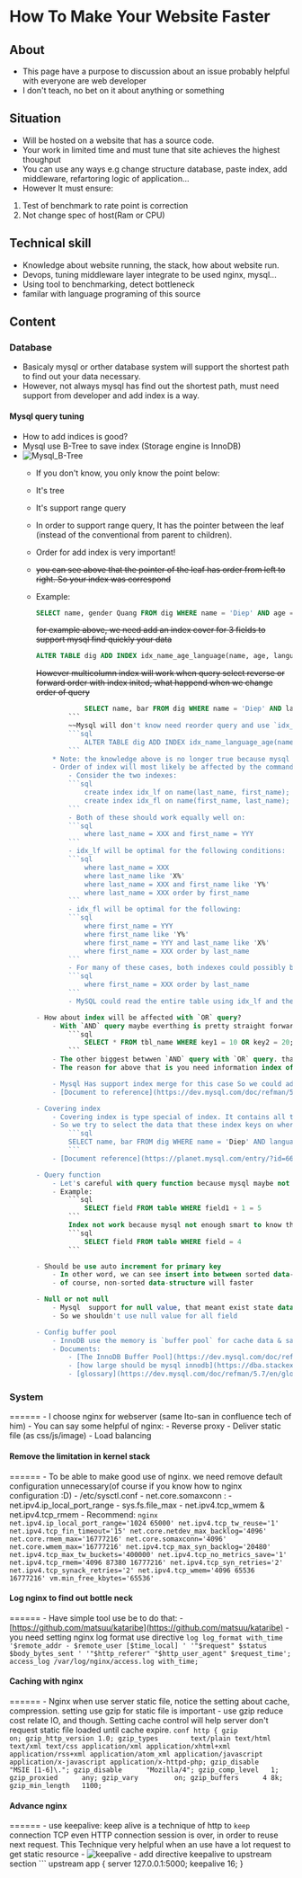 # How To Make Your Website Faster


## About

- This page have a purpose to discussion about an issue probably helpful with everyone are web developer
- I don't teach, no bet on it about anything or something
	
## Situation
- Will be hosted on a website that has a source code.
- Your work in limited time and must tune that site achieves the highest thoughput
- You can use any ways e.g change structure database, paste index, add middleware, refartoring logic of application...
- However It must ensure:
1. Test of benchmark to rate point is correction
2. Not change spec of host(Ram or CPU)

## Technical skill
- Knowledge about website running, the stack, how about website run.
- Devops, tuning middleware layer integrate to be used nginx, mysql...
- Using tool to benchmarking, detect bottleneck
- familar with language programing of this source

## Content

### Database
- Basicaly mysql or orther database system will support the shortest path to find out your data necessary.
- However, not always mysql has find out the shortest path, must need support from developer and add index is a way.
#### Mysql query tuning
- How to add indices is good?
- Mysql use B-Tree to save index (Storage engine is InnoDB)
- ![Mysql_B-Tree](https://github.com/mui-le/blog/blob/master/mysql_b_tree.jpg)
    - If you don't know, you only know the point below:
	- It's tree
	- It's support range query
	- In order to support range query, It has the pointer between the leaf (instead of the conventional from parent to children).

  - Order for add index is very important!
  - ~~you can see above that the pointer of the leaf has order from left to right. So your index was correspond~~
  - Example:
	```sql
	SELECT name, gender Quang FROM dig WHERE name = 'Diep' AND age = '30' AND language = 'japan' 
	```
	~~for example above, we need add an index cover for 3 fields to support mysql find quickly your data~~ 
	```sql
	ALTER TABLE dig ADD INDEX idx_name_age_language(name, age, language)
	```
	~~However multicolumn index will work when query select reverse or forward order with index inited, what happend when we change order of query~~
	```sql
				SELECT name, bar FROM dig WHERE name = 'Diep' AND language = 'vietnam' AND age = '30'
			```
			~~Mysql will don't know need reorder query and use `idx_name_age_language` to find. So you will need re-init index alert:
			```sql
				ALTER TABLE dig ADD INDEX idx_name_language_age(name, language, age)
			```
		* Note: the knowledge above is no longer true because mysql has support for now [index-condition-pushdown-optimization](https://dev.mysql.com/doc/refman/5.6/en/index-condition-pushdown-optimization.html)
		- Order of index will most likely be affected by the command `LIKE`. You can reference [multiple-column-indexes](https://dev.mysql.com/doc/refman/5.7/en/multiple-column-indexes.html)
			- Consider the two indexes:
			```sql
				create index idx_lf on name(last_name, first_name);
				create index idx_fl on name(first_name, last_name);
			```
			- Both of these should work equally well on:
			```sql
				where last_name = XXX and first_name = YYY
			```
			- idx_lf will be optimal for the following conditions:
			```sql
				where last_name = XXX
				where last_name like 'X%'
				where last_name = XXX and first_name like 'Y%'
				where last_name = XXX order by first_name
			```
			- idx_fl will be optimal for the following:
			```sql
				where first_name = YYY
				where first_name like 'Y%'
				where first_name = YYY and last_name like 'X%'
				where first_name = XXX order by last_name
			```
			- For many of these cases, both indexes could possibly be used, but one is optimal. For instance, consider idx_lf with the query:
			```sql
				where first_name = XXX order by last_name
			```
			- MySQL could read the entire table using idx_lf and then do the filtering after the order by. I don't think this is an optimization option in practice (for MySQL), but that can happen in other databases.

	- How about index will be affected with `OR` query?
		- With `AND` query maybe everthing is pretty straight forward. But things are not so easy with `OR` query
			```sql
				SELECT * FROM tbl_name WHERE key1 = 10 OR key2 = 20;
			```
		- The other biggest betwwen `AND` query with `OR` query. that with `AND` query you can use `multi column index` but `OR` is not. Why?
		- The reason for above that is you need information index of field1, field2... But Do not need the in the same time because it's `OR` condition. So what is you solution in this case?

		- Mysql Has support index merge for this case So we could add an index for field1, an index for field2....an index for fieldm. Mysql will support them merge them, the first it will be find whose record relate index of field1, after that will be find the index relate of field2...then merge result of them.
		- [Document to reference](https://dev.mysql.com/doc/refman/5.7/en/index-merge-optimization.html) 

	- Covering index
		- Covering index is type special of index. It contains all the data always needs to search
		- So we try to select the data that these index keys on where clause
			```sql
			SELECT name, bar FROM dig WHERE name = 'Diep' AND language = 'vietnam' AND age = '30'
			```
		- [Document reference](https://planet.mysql.com/entry/?id=661727)

	- Query function
		- Let's careful with query function because mysql maybe not understand your query to use indexes
		- Example:
			```sql
				SELECT field FROM table WHERE field1 + 1 = 5
			```
			Index not work because mysql not enough smart to know that
			```sql
				SELECT field FROM table WHERE field = 4
			```

	- Should be use auto increment for primary key
		- In other word, we can see insert into between sorted data-structure và non-sorted data-structure
		- of course, non-sorted data-structure will faster

	- Null or not null
		- Mysql  support for null value, that meant exist state data non value.
		- So we shouldn't use null value for all field

	- Config buffer pool
		- InnoDB use the memory is `buffer pool` for cache data & save index, this memory save by unit is `page` has volumn (default 16kb) and use LRU algorithm to evict cache.
		- Documents:
			- [The InnoDB Buffer Pool](https://dev.mysql.com/doc/refman/5.7/en/innodb-buffer-pool.html)
			- [how large should be mysql innodb](https://dba.stackexchange.com/questions/27328/how-large-should-be-mysql-innodb-buffer-pool-size)
			- [glossary](https://dev.mysql.com/doc/refman/5.7/en/glossary.html#glos_page_size)
### System
======
	- I choose nginx for webserver (same Ito-san in confluence tech of him)
	- You can say some helpful of nginx:
		- Reverse proxy
		- Deliver static file (as css/js/image)
		- Load balancing

#### Remove the limitation in kernel stack
======
	- To be able to make good use of nginx. we need remove default configuration unnecessary(of course if you know how to nginx configuration :D)
	- /etc/sysctl.conf
		- net.core.somaxconn : 
		- net.ipv4.ip_local_port_range
		- sys.fs.file_max
		- net.ipv4.tcp_wmem & net.ipv4.tcp_rmem
		- Recommend:
			```nginx
				net.ipv4.ip_local_port_range='1024 65000'
				net.ipv4.tcp_tw_reuse='1'
				net.ipv4.tcp_fin_timeout='15'
				net.core.netdev_max_backlog='4096'
				net.core.rmem_max='16777216'
				net.core.somaxconn='4096'
				net.core.wmem_max='16777216'
				net.ipv4.tcp_max_syn_backlog='20480'
				net.ipv4.tcp_max_tw_buckets='400000'
				net.ipv4.tcp_no_metrics_save='1'
				net.ipv4.tcp_rmem='4096 87380 16777216'
				net.ipv4.tcp_syn_retries='2'
				net.ipv4.tcp_synack_retries='2'
				net.ipv4.tcp_wmem='4096 65536 16777216'
				vm.min_free_kbytes='65536'
			```


#### Log nginx to find out bottle neck
======
	- Have simple tool use be to do that:
	- [https://github.com/matsuu/kataribe](https://github.com/matsuu/kataribe)
	- you need setting nginx log format use directive
		```log
		log_format with_time '$remote_addr - $remote_user [$time_local] '
                     '"$request" $status $body_bytes_sent '
                     '"$http_referer" "$http_user_agent" $request_time';
    	access_log /var/log/nginx/access.log with_time;
    	```

#### Caching with nginx
======
	- Nginx when use server static file, notice the setting about cache, compression. setting use gzip for static file is important
	- use gzip reduce cost relate IO, and though. Setting cache control will help server don't request static file loaded until cache expire.
		```conf
		http {
	    gzip              on;
	    gzip_http_version 1.0;
	    gzip_types        text/plain
	                      text/html
	                      text/xml
	                      text/css
	                      application/xml
	                      application/xhtml+xml
	                      application/rss+xml
	                      application/atom_xml
	                      application/javascript
	                      application/x-javascript
	                      application/x-httpd-php;
	    gzip_disable      "MSIE [1-6]\.";
	    gzip_disable      "Mozilla/4";
	    gzip_comp_level   1;
	    gzip_proxied      any;
	    gzip_vary         on;
	    gzip_buffers      4 8k;
	    gzip_min_length   1100;
	    ```

#### Advance nginx
======
	- use keepalive: keep alive is a technique of http to `keep` connection TCP even HTTP connection session is over, in order to reuse next request. This Technique very helpful when an use have a lot request to get static resource
	- ![keepalive](https://github.com/mui-le/blog/blob/master/nginx_advance.jpg)
	- add directive keepalive to upstream section
		```
		upstream app {
	      	server 127.0.0.1:5000;
	      	keepalive 16;
	    }

	


